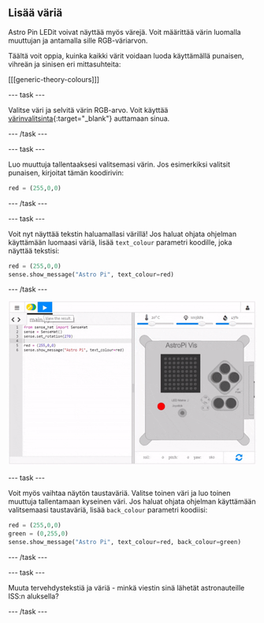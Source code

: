 ## Lisää väriä

Astro Pin LEDit voivat näyttää myös värejä. Voit määrittää värin luomalla muuttujan ja antamalla sille RGB-väriarvon.

Täältä voit oppia, kuinka kaikki värit voidaan luoda käyttämällä punaisen, vihreän ja sinisen eri mittasuhteita:

[[[generic-theory-colours]]]

\--- task \---

Valitse väri ja selvitä värin RGB-arvo. Voit käyttää [värinvalitsinta](https://www.w3schools.com/colors/colors_rgb.asp){:target="_blank"} auttamaan sinua.

\--- /task \---

\--- task \---

Luo muuttuja tallentaaksesi valitsemasi värin. Jos esimerkiksi valitsit punaisen, kirjoitat tämän koodirivin:

```python
red = (255,0,0)
```

\--- /task \---

\--- task \---

Voit nyt näyttää tekstin haluamallasi värillä! Jos haluat ohjata ohjelman käyttämään luomaasi väriä, lisää `text_colour` parametri koodille, joka näyttää tekstisi:

```python
red = (255,0,0)
sense.show_message("Astro Pi", text_colour=red)
```

\--- /task \---

![näytä viesti värissä](images/show-message-color.gif)

\--- task \---

Voit myös vaihtaa näytön taustaväriä. Valitse toinen väri ja luo toinen muuttuja tallentamaan kyseinen väri. Jos haluat ohjata ohjelman käyttämään valitsemaasi taustaväriä, lisää `back_colour` parametri koodiisi:

```python
red = (255,0,0)
green = (0,255,0)
sense.show_message("Astro Pi", text_colour=red, back_colour=green)
```

\--- /task \---

\--- task \---

Muuta tervehdystekstiä ja väriä - minkä viestin sinä lähetät astronauteille ISS:n aluksella?

\--- /task \---
